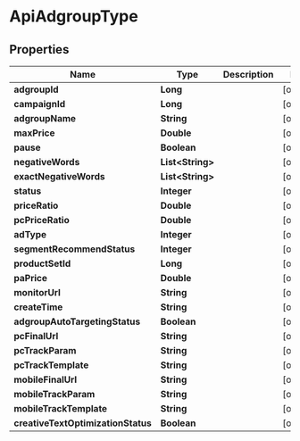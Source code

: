 

# ApiAdgroupType


## Properties

Name | Type | Description | Notes
------------ | ------------- | ------------- | -------------
**adgroupId** | **Long** |  |  [optional]
**campaignId** | **Long** |  |  [optional]
**adgroupName** | **String** |  |  [optional]
**maxPrice** | **Double** |  |  [optional]
**pause** | **Boolean** |  |  [optional]
**negativeWords** | **List&lt;String&gt;** |  |  [optional]
**exactNegativeWords** | **List&lt;String&gt;** |  |  [optional]
**status** | **Integer** |  |  [optional]
**priceRatio** | **Double** |  |  [optional]
**pcPriceRatio** | **Double** |  |  [optional]
**adType** | **Integer** |  |  [optional]
**segmentRecommendStatus** | **Integer** |  |  [optional]
**productSetId** | **Long** |  |  [optional]
**paPrice** | **Double** |  |  [optional]
**monitorUrl** | **String** |  |  [optional]
**createTime** | **String** |  |  [optional]
**adgroupAutoTargetingStatus** | **Boolean** |  |  [optional]
**pcFinalUrl** | **String** |  |  [optional]
**pcTrackParam** | **String** |  |  [optional]
**pcTrackTemplate** | **String** |  |  [optional]
**mobileFinalUrl** | **String** |  |  [optional]
**mobileTrackParam** | **String** |  |  [optional]
**mobileTrackTemplate** | **String** |  |  [optional]
**creativeTextOptimizationStatus** | **Boolean** |  |  [optional]



